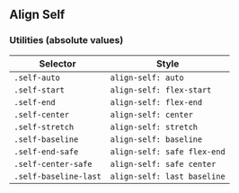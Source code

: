 ## Align Self

### Utilities (absolute values)

| Selector              | Style                       |
| --------------------- | --------------------------- |
| `.self-auto`          | `align-self: auto`          |
| `.self-start`         | `align-self: flex-start`    |
| `.self-end`           | `align-self: flex-end`      |
| `.self-center`        | `align-self: center`        |
| `.self-stretch`       | `align-self: stretch`       |
| `.self-baseline`      | `align-self: baseline`      |
| `.self-end-safe`      | `align-self: safe flex-end` |
| `.self-center-safe`   | `align-self: safe center`   |
| `.self-baseline-last` | `align-self: last baseline` |

